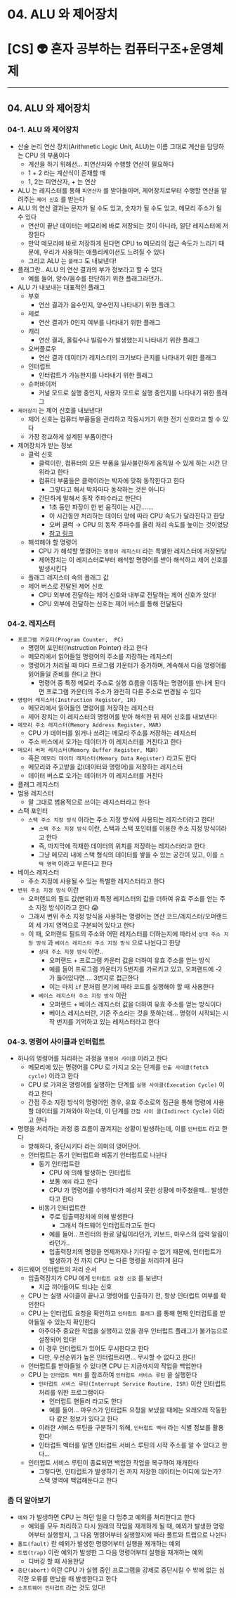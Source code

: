 # 04. ALU 와 제어장치

# [CS] 👽 혼자 공부하는 컴퓨터구조+운영체제

---

## 04. ALU 와 제어장치

### 04-1. ALU 와 제어장치

- 산술 논리 연산 장치(Arithmetic Logic Unit, ALU)는 이름 그대로 계산을 담당하는 CPU 의 부품이다
  - 계산을 하기 위해선… 피연산자와 수행할 연산이 필요하다
  - 1 + 2 라는 계산식이 존재할 때
  - 1, 2는 피연산자, + 는 연산
- ALU 는 레지스터를 통해 `피연산자` 를 받아들이며, 제어장치로부터 수행할 연산을 알려주는 `제어 신호` 를 받는다
- ALU 의 연산 결과는 문자가 될 수도 있고, 숫자가 될 수도 있고, 메모리 주소가 될 수 있다
  - 연산이 끝난 데이터는 메모리에 바로 저장되는 것이 아니라, 일단 레지스터에 저장된다
  - 만약 메모리에 바로 저장하게 된다면 CPU to 메모리의 접근 속도가 느리기 때문에, 우리가 사용하는 애플리케이션도 느려질 수 있다
  - 그리고 ALU 는 `플래그` 도 내보낸다!
- 플래그란.. ALU 의 연산 결과의 부가 정보라고 할 수 있다
  - 예를 들어, 양수/음수를 판단하기 위한 플래그라던가..
- ALU 가 내보내는 대표적인 플래그
  - 부호
    - 연산 결과가 음수인지, 양수인지 나타내기 위한 플래그
  - 제로
    - 연산 결과가 0인지 여부를 나타내기 위한 플래그
  - 캐리
    - 연산 결과, 올림수나 빌림수가 발생했는지 나타내기 위한 플래그
  - 오버플로우
    - 연산 결과 데이터가 레지스터의 크기보다 큰지를 나타내기 위한 플래그
  - 인터럽트
    - 인터럽트가 가능한지를 나타내기 위한 플래그
  - 슈퍼바이저
    - 커널 모드로 실행 중인지, 사용자 모드로 실행 중인지를 나타내기 위한 플래그
- `제어장치` 는 제어 신호를 내보낸다!
  - 제어 신호는 컴퓨터 부품들을 관리하고 작동시키기 위한 전기 신호라고 할 수 있다
  - 가장 정교하게 설계된 부품이란다
- 제어장치가 받는 정보
  - 클럭 신호
    - 클럭이란, 컴퓨터의 모든 부품을 일사불란하게 움직일 수 있게 하는 시간 단위라고 한다
    - 컴퓨터 부품들은 클럭이라는 박자에 맞춰 동작한다고 한다
      - 그렇다고 해서 박자마다 동작하는 것은 아니다
    - 간단하게 말해서 동작 주파수라고 한단다
      - 1초 동안 파장이 한 번 움직이는 시간…….
      - 이 시간동안 처리하는 데이터 양에 따라 CPU 속도가 달라진다고 한당
      - 오버 클럭 → CPU 의 동작 주파수를 올려 처리 속도를 높이는 것이었당
      - [참고 링크](https://library.gabia.com/contents/infrahosting/1227/)
  - 해석해야 할 명령어
    - CPU 가 해석할 명령어는 `명령어 레지스터` 라는 특별한 레지스터에 저장된당
    - 제어장치는 이 레지스터로부터 해석할 명령어를 받아 해석하고 제어 신호를 발생시킨다
  - 플래그 레지스터 속의 플래그 값
  - 제어 버스로 전달된 제어 신호
    - CPU 외부에 전달하는 제어 신호와 내부로 전달하는 제어 신호가 있다!
    - CPU 외부에 전달하는 신호는 제어 버스를 통해 전달된다

### 04-2. 레지스터

- `프로그램 카운터(Program Counter,  PC)`
  - 명령어 포인터(Instruction Pointer) 라고 한다
  - 메모리에서 읽어들일 명령어의 주소를 저장하는 레지스터
  - 명령어가 처리될 때 마다 프로그램 카운터가 증가하며, 계속해서 다음 명령어를 읽어들일 준비를 한다고 한다
    - 명령어 중 특정 메모리 주소로 실행 흐름을 이동하는 명령어를 만나게 된다면 프로그램 카운터의 주소가 완전히 다른 주소로 변경될 수 있다
- `명령어 레지스터(Instruction Register, IR)`
  - 메모리에서 읽어들인 명령어를 저장하는 레지스터
  - 제어 장치는 이 레지스터의 명령어를 받아 해석한 뒤 제어 신호를 내보낸다!
- `메모리 주소 레지스터(Memory Address Register, MAR)`
  - CPU 가 데이터를 읽거나 쓰려는 메모리 주소를 저장하는 레지스터
  - 주소 버스에서 오가는 데이터가 이 레지스터를 거친다고 한다
- `메모리 버퍼 레지스터(Memory Buffer Register, MBR)`
  - 혹은 `메모리 데이터 레지스터(Memory Data Register)` 라고도 한다
  - 메모리와 주고받을 값(데이터와 명령어)을 저장하는 레지스터
  - 데이터 버스로 오가는 데이터가 이 레지스터를 거친다
- 플래그 레지스터
- 범용 레지스터
  - 말 그대로 범용적으로 쓰이는 레지스터라고 한다
- 스택 포인터
  - `스택 주소 지정 방식` 이라는 주소 지정 방식에 사용되는 레지스터라고 한다!
    - `스택 주소 지정 방식` 이란, 스택과 스택 포인터를 이용한 주소 지정 방식이라고 한다
    - 즉, 마지막에 적재한 데이터의 위치를 저장하는 레지스터라고 한다
    - 그냥 메모리 내에 스택 형식의 데이터를 쌓을 수 있는 공간이 있고, 이를 `스택 영역` 이라고 부른다고 한다
- 베이스 레지스터
  - 주소 지정에 사용될 수 있는 특별한 레지스터라고 한다
- `변위 주소 지정 방식` 이란
  - 오퍼랜드의 필드 값(변위)과 특정 레지스터의 값을 더하여 유효 주소를 얻는 주소 지정 방식이라고 한다 😱
  - 그래서 변위 주소 지정 방식을 사용하는 명령어는 연산 코드/레지스터/오퍼랜드 의 세 가지 영역으로 구분되어 있다고 한다
  - 이 때, 오퍼랜드 필드의 주소와 어떤 레지스터를 더하는지에 따라서 `상대 주소 지정 방식` 과 `베이스 레지스터 주소 지정 방식` 으로 나뉜다고 한당
    - `상대 주소 지정 방식` 이란..
      - 오퍼랜드 + 프로그램 카운터 값을 더하여 유효 주소를 얻는 방식
      - 예를 들어 프로그램 카운터가 5번지를 가르키고 있고, 오퍼랜드에 -2 가 들어있다면…. 3번지로 접근한다
      - 이는 마치 `if` 문처럼 분기에 따라 코드를 실행해야 할 때 사용한다
    - `베이스 레지스터 주소 지정 방식` 이란
      - 오퍼랜드 + 베이스 레지스터 값을 더하여 유효 주소를 얻는 방식이다
      - 베이스 레지스터란, 기준 주소라는 것을 뜻하는데… 명령이 시작되는 시작 번지를 기억하고 있는 레지스터라고 한다

### 04-3. 명령어 사이클과 인터럽트

- 하나의 명령어를 처리하는 과정을 `명령어 사이클` 이라고 한다
  - 메모리에 있는 명령어를 CPU 로 가지고 오는 단계를 `인출 사이클(fetch cycle)` 이라고 한다
  - CPU 로 가져온 명령어를 실행하는 단계를 `실행 사이클(Execution Cycle)` 이라고 한다
  - 간접 주소 지정 방식의 명령어인 경우, 유효 주소로의 접근을 통해 명령에 사용할 데이터를 가져와야 하는데, 이 단계를 `간접 사이 클(Indirect Cycle)` 이라고 한다
- 명령을 처리하는 과정 중 흐름이 끊겨지는 상황이 발생하는데, 이를 `인터럽트` 라고 한다
  - 방해하다, 중단시키다 라는 의미의 영어단어.
  - 인터럽트는 동기 인터럽트와 비동기 인터럽트로 나뉜다
    - 동기 인터럽트란
      - CPU 에 의해 발생하는 인터럽트
      - 보통 `예외` 라고 한다
      - CPU 가 명령어를 수행하다가 예상치 못한 상황에 마주쳤을때… 발생한다고 한다
    - 비동기 인터럽트란
      - 주로 입출력장치에 의해 발생한다
        - 그래서 하드웨어 인터럽트라고도 한다
      - 예를 들어.. 프린터의 완료 알림이라던가, 키보드, 마우스의 입력 알림이라던가..
      - 입출력장치의 명령을 언제까지나 기다릴 수 없기 때문에, 인터럽트가 발생하기 전 까지 CPU 는 다른 명령을 처리하게 된다
- 하드웨어 인터럽트의 처리 순서
  - 입출력장치가 CPU 에게 `인터럽트 요청 신호` 를 보낸다
    - 지금 끼어들어도 되냐는 신호
  - CPU 는 실행 사이클이 끝나고 명령어를 인출하기 전, 항상 인터럽트 여부를 확인한다
  - CPU 는 인터럽트 요청을 확인하고 `인터럽트 플래그` 를 통해 현재 인터럽트를 받아들일 수 있는지 확인한다
    - 아주아주 중요한 작업을 실행하고 있을 경우 인터럽트 플래그가 불가능으로 설정되어 있다!
    - 이 경우 인터럽트가 있어도 무시한다고 한다
    - 다만, 우선순위가 높은 인터럽트라면… 무시할 수 없다고 한다!
  - 인터럽트를 받아들일 수 있다면 CPU 는 지금까지의 작업을 백업한다
  - CPU 는 `인터럽트 벡터` 를 참조하여 `인터럽트 서비스 루틴` 을 실행한다
    - `인터럽트 서비스 루틴(Interrupt Service Routine, ISR)` 이란 인터럽트 처리를 위한 프로그램이다
      - 인터럽트 핸들러 라고도 한다
      - 예를 들어… 마우스가 인터럽트 요청을 보냈을 때에는 요래오래 작동한다 같은 정보가 있다고 한다
    - 이러한 서비스 루틴을 구분하기 위해, `인터럽트 벡터` 라는 식별 정보를 활용한다!
    - 인터럽트 벡터를 알면 인터럽트 서비스 루틴의 시작 주소를 알 수 있다고 한다…
  - 인터럽트 서비스 루틴이 종료되면 백업한 작업을 복구하여 재개한다
    - 그렇다면, 인터럽트가 발생하기 전 까지 저장한 데이터는 어디에 있는가? 스택 영역에 백업해둔다고 한다

### 좀 더 알아보기

- `예외` 가 발생하면 CPU 는 하던 일을 다 멈추고 예외를 처리한다고 한다
  - 예외를 모두 처리하고 다시 원래의 작업을 재개하게 될 때, 예외가 발생한 명령어부터 실행할지, 그 다음 명령어부터 실행할지에 따라 폴트와 트랩으로 나뉜다
- `폴트(fault)` 란 예외가 발생한 명령어부터 실행을 재개하는 예외
- `트랩(trap)` 이란 예외가 발생한 그 다음 명령어부터 실행을 재개하는 예외
  - 디버깅 할 때 사용한당
- `중단(abort)` 이란 CPU 가 실행 중인 프로그램을 강제로 중단시킬 수 밖에 없는 심각한 오류를 만났을 때 발생한다고 한다
- `소프트웨어 인터럽트` 라는 것도 있다!

